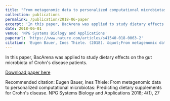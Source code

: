 ```yaml
---
title: "From metagenomic data to personalized computational microbiotas: Predicting dietary supplements for Crohn's disease"
collection: publications
permalink: /publication/2018-06-paper
excerpt: 'In this paper, BacArena was applied to study dietary effects on the gut microbiota of Crohn's disease patients.'
date: 2018-06-01
venue: 'NPG Systems Biology and Applications'
paperurl: 'https://www.nature.com/articles/s41540-018-0063-2'
citation: 'Eugen Bauer, Ines Thiele. (2018). &quot;From metagenomic data to personalized computational microbiotas: Predicting dietary supplements for Crohn's disease.&quot; <i>NPG Systems Biology and Applications</i>. 4(1).'
---
```

In this paper, BacArena was applied to study dietary effects on the gut microbiota of Crohn's disease patients.

[Download paper here](https://www.nature.com/articles/s41540-018-0063-2)

Recommended citation: Eugen Bauer, Ines Thiele: From metagenomic data to personalized computational microbiotas: Predicting dietary supplements for Crohn's disease. NPG Systems Biology and Applications 2018; 4(1), 27 